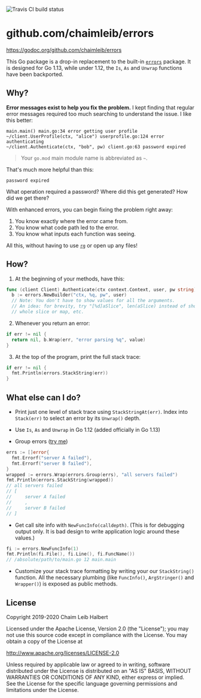 ![Travis CI build status](https://travis-ci.com/chaimleib/errors.svg?branch=master)

# github.com/chaimleib/errors

https://godoc.org/github.com/chaimleib/errors

This Go package is a drop-in replacement to the built-in [`errors`](https://golang.org/pkg/errors/) package. It is designed for Go 1.13, while under 1.12, the `Is`, `As` and `Unwrap` functions have been backported.

## Why?

**Error messages exist to help you fix the problem.** I kept finding that regular error messages required too much searching to understand the issue. I like this better:

```
main.main() main.go:34 error getting user profile
~/client.UserProfile(ctx, "alice") userprofile.go:124 error authenticating
~/client.Authenticate(ctx, "bob", pw) client.go:63 password expired
```

> Your `go.mod` main module name is abbreviated as `~`.

That's much more helpful than this:

```
password expired
```

What operation required a password? Where did this get generated? How did we get there?

With enhanced errors, you can begin fixing the problem right away:

1. You know exactly where the error came from.
2. You know what code path led to the error.
3. You know what inputs each function was seeing.

All this, without having to use [`rg`](https://github.com/BurntSushi/ripgrep) or open up any files!

## How?

1. At the beginning of your methods, have this:

```go
func (client Client) Authenticate(ctx context.Context, user, pw string) (UserProfile, error) {
  b := errors.NewBuilder("ctx, %q, pw", user)
  // Note: You don't have to show values for all the arguments.
  // An idea: for brevity, try "[%d]aSlice", len(aSlice) instead of showing the
  // whole slice or map, etc.
```

2. Whenever you return an error:

```go
if err != nil {
  return nil, b.Wrap(err, "error parsing %q", value)
}
```

3. At the top of the program, print the full stack trace:

```go
if err != nil {
  fmt.Println(errors.StackString(err))
}
```

## What else can I do?

* Print just one level of stack trace using `StackStringAt(err)`. Index into `Stack(err)` to select an error by its `Unwrap()` depth.

* Use `Is`, `As` and `Unwrap` in Go 1.12 (added officially in Go 1.13)

* Group errors ([try me](https://goplay.space/#auXQKNwP0VV))

```go
errs := []error{
  fmt.Errorf("server A failed"),
  fmt.Errorf("server B failed"),
}
wrapped := errors.Wrap(errors.Group(errs), "all servers failed")
fmt.Println(errors.StackString(wrapped))
// all servers failed
// [
//     server A failed
//     ,
//     server B failed
// ]
```

* Get call site info with `NewFuncInfo(calldepth)`. (This is for debugging output only. It is bad design to write application logic around these values.)

```go
fi := errors.NewFuncInfo(1)
fmt.Println(fi.File(), fi.Line(), fi.FuncName())
// /absolute/path/to/main.go 12 main.main
```

* Customize your stack trace formatting by writing your our `StackString()` function. All the necessary plumbing (like `FuncInfo()`, `ArgStringer()` and `Wrapper()`) is exposed as public methods.

## License

Copyright 2019-2020 Chaim Leib Halbert

Licensed under the Apache License, Version 2.0 (the "License");
you may not use this source code except in compliance with the License.
You may obtain a copy of the License at

   http://www.apache.org/licenses/LICENSE-2.0

Unless required by applicable law or agreed to in writing, software
distributed under the License is distributed on an "AS IS" BASIS,
WITHOUT WARRANTIES OR CONDITIONS OF ANY KIND, either express or implied.
See the License for the specific language governing permissions and
limitations under the License.
